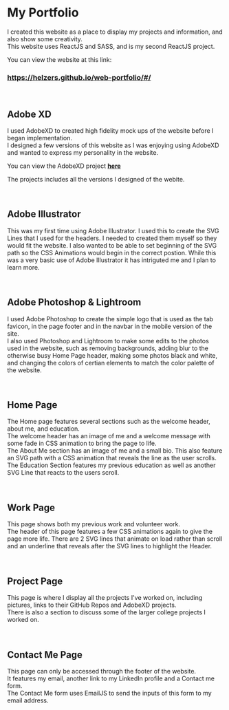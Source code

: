 
# My Portfolio

I created this website as a place to display my projects and information, and also show some creativity.<br/>
This website uses ReactJS and SASS, and is my second ReactJS project.<br/>

You can view the website at this link:

### https://helzers.github.io/web-portfolio/#/

<br/>

## Adobe XD

I used AdobeXD to created high fidelity mock ups of the website before I began implementation.<br/>
I designed a few versions of this website as I was enjoying using AdobeXD and wanted to express my personality in the website.<br/>

You can view the AdobeXD project **[here](https://xd.adobe.com/view/e852151f-57c4-4b10-9dde-345fd35d7c89-bd01/grid/)**<br/>

The projects includes all the versions I designed of the webite.<br/>

<br/>

## Adobe Illustrator

This was my first time using Adobe Illustrator. I used this to create the SVG Lines that I used for the headers. I needed to created them myself so they would fit the website. I also wanted to be able to set beginning of the SVG path so the CSS Animations would begin in the correct postion. While this was a very basic use of Adobe Illustrator it has intriguted me and I plan to learn more.<br/>

<br/>

## Adobe Photoshop & Lightroom

I used Adobe Photoshop to create the simple logo that is used as the tab favicon, in the page footer and in the navbar in the mobile version of the site.<br/>
I also used Photoshop and Lightroom to make some edits to the photos used in the website, such as removing backgrounds, adding blur to the otherwise busy Home Page header, making some photos black and white, and changing the colors of certian elements to match the color palette of the website.<br/>

<br/>

## Home Page

The Home page features several sections such as the welcome header, about me, and education.<br/>
The welcome header has an image of me and a welcome message with some fade in CSS animation to bring the page to life.<br/>
The About Me section has an image of me and a small bio. This also feature an SVG path with a CSS animation that reveals the line as the user scrolls.<br/>
The Education Section features my previous education as well as another SVG Line that reacts to the users scroll.<br/>

<br/>

## Work Page

This page shows both my previous work and volunteer work.<br/>
The header of this page features a few CSS animations again to give the page more life. There are 2 SVG lines that animate on load rather than scroll and an underline that reveals after the SVG lines to highlight the Header.<br/>

<br/>

## Project Page

This page is where I display all the projects I've worked on, including pictures, links to their GitHub Repos and AdobeXD projects.<br/>
There is also a section to discuss some of the larger college projects I worked on.<br/>

<br/>

## Contact Me Page

This page can only be accessed through the footer of the website.<br/>
It features my email, another link to my LinkedIn profile and a Contact me form.<br/>
The Contact Me form uses EmailJS to send the inputs of this form to my email address.






